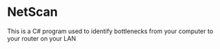 # NetScan
 This is a C# program used to identify bottlenecks from your computer to your router on your LAN
